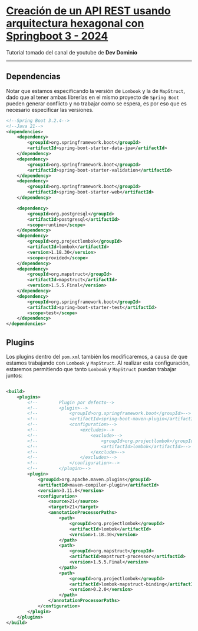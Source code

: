 # [Creación de un API REST usando arquitectura hexagonal con Springboot 3 - 2024](https://www.youtube.com/watch?v=xn3E3EKK5jM&t=54s)

Tutorial tomado del canal de youtube de **Dev Dominio**

---

## Dependencias

Notar que estamos especificando la versión de `Lombook` y la de `MapStruct`, dado que al tener ambas librerías en el
mismo proyecto de `Spring Boot` pueden generar conflicto y no trabajar como se espera, es por eso que es necesario
especificar las versiones.

````xml
<!--Spring Boot 3.2.4-->
<!--Java 21-->
<dependencies>
    <dependency>
        <groupId>org.springframework.boot</groupId>
        <artifactId>spring-boot-starter-data-jpa</artifactId>
    </dependency>
    <dependency>
        <groupId>org.springframework.boot</groupId>
        <artifactId>spring-boot-starter-validation</artifactId>
    </dependency>
    <dependency>
        <groupId>org.springframework.boot</groupId>
        <artifactId>spring-boot-starter-web</artifactId>
    </dependency>

    <dependency>
        <groupId>org.postgresql</groupId>
        <artifactId>postgresql</artifactId>
        <scope>runtime</scope>
    </dependency>
    <dependency>
        <groupId>org.projectlombok</groupId>
        <artifactId>lombok</artifactId>
        <version>1.18.30</version>
        <scope>provided</scope>
    </dependency>
    <dependency>
        <groupId>org.mapstruct</groupId>
        <artifactId>mapstruct</artifactId>
        <version>1.5.5.Final</version>
    </dependency>
    <dependency>
        <groupId>org.springframework.boot</groupId>
        <artifactId>spring-boot-starter-test</artifactId>
        <scope>test</scope>
    </dependency>
</dependencies>
````

## Plugins

Los plugins dentro del `pom.xml` también los modificaremos, a causa de que estamos trabajando con `Lombook`
y `MapStruct`. Al realizar esta configuración, estaremos permitiendo que tanto `Lombook` y `MapStruct` puedan trabajar
juntos:

````xml

<build>
    <plugins>
        <!--        Plugin por defecto-->
        <!--        <plugin>-->
        <!--            <groupId>org.springframework.boot</groupId>-->
        <!--            <artifactId>spring-boot-maven-plugin</artifactId>-->
        <!--            <configuration>-->
        <!--                <excludes>-->
        <!--                    <exclude>-->
        <!--                        <groupId>org.projectlombok</groupId>-->
        <!--                        <artifactId>lombok</artifactId>-->
        <!--                    </exclude>-->
        <!--                </excludes>-->
        <!--            </configuration>-->
        <!--        </plugin>-->
        <plugin>
            <groupId>org.apache.maven.plugins</groupId>
            <artifactId>maven-compiler-plugin</artifactId>
            <version>3.11.0</version>
            <configuration>
                <source>21</source>
                <target>21</target>
                <annotationProcessorPaths>
                    <path>
                        <groupId>org.projectlombok</groupId>
                        <artifactId>lombok</artifactId>
                        <version>1.18.30</version>
                    </path>
                    <path>
                        <groupId>org.mapstruct</groupId>
                        <artifactId>mapstruct-processor</artifactId>
                        <version>1.5.5.Final</version>
                    </path>
                    <path>
                        <groupId>org.projectlombok</groupId>
                        <artifactId>lombok-mapstruct-binding</artifactId>
                        <version>0.2.0</version>
                    </path>
                </annotationProcessorPaths>
            </configuration>
        </plugin>
    </plugins>
</build>
````
